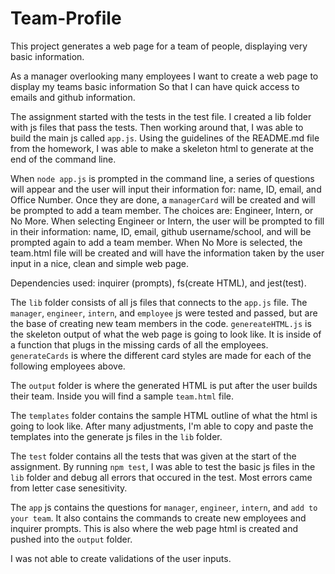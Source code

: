 # Team-Profile
This project generates a web page for a team of people, displaying very basic information.

As a manager overlooking many employees
I want to create a web page to display my teams basic information
So that I can have quick access to emails and github information.

The assignment started with the tests in the test file.  I created a lib folder with js files that pass the tests.  Then working around that, I was able to build the main js called `app.js`.  Using the guidelines of the README.md file from the homework, I was able to make a skeleton html to generate at the end of the command line.

When `node app.js` is prompted in the command line, a series of questions will appear and the user will input their information for: name, ID, email, and Office Number.  Once they are done, a `managerCard` will be created and will be prompted to add a team member.  The choices are: Engineer, Intern, or No More.  When selecting Engineer or Intern, the user will be prompted to fill in their information: name, ID, email, github username/school, and will be prompted again to add a team member.  When No More is selected, the team.html file will be created and will have the information taken by the user input in a nice, clean and simple web page.

Dependencies used: inquirer (prompts), fs(create HTML), and jest(test).

The `lib` folder consists of all js files that connects to the `app.js` file.  The `manager`, `engineer`, `intern`, and `employee` js were tested and passed, but are the base of creating new team members in the code.  `genereateHTML.js` is the skeleton output of what the web page is going to look like.  It is inside of a function that plugs in the missing cards of all the employees.  `generateCards` is where the different card styles are made for each of the following employees above.

The `output` folder is where the generated HTML is put after the user builds their team.  Inside you will find a sample `team.html` file.

The `templates` folder contains the sample HTML outline of what the html is going to look like.  After many adjustments, I'm able to copy and paste the templates into the generate js files in the `lib` folder.

The `test` folder contains all the tests that was given at the start of the assignment.  By running `npm test`, I was able to test the basic js files in the `lib` folder and debug all errors that occured in the test.  Most errors came from letter case senesitivity.

The `app` js contains the questions for `manager`, `engineer`, `intern`, and `add to your team`.  It also contains the commands to create new employees and inquirer prompts.  This is also where the web page html is created and pushed into the `output` folder.

I was not able to create validations of the user inputs.